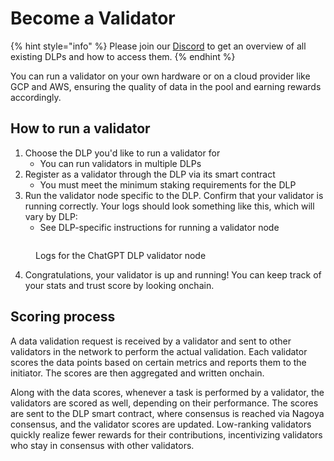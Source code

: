 # Become a Validator

{% hint style="info" %}
Please join our [Discord](https://discord.gg/xfGrYrjw) to get an overview of all existing DLPs and how to access them.
{% endhint %}

You can run a validator on your own hardware or on a cloud provider like GCP and AWS, ensuring the quality of data in the pool and earning rewards accordingly.&#x20;

## How to run a validator

1. Choose the DLP you'd like to run a validator for
   * You can run validators in multiple DLPs
2. Register as a validator through the DLP via its smart contract
   * You must meet the minimum staking requirements for the DLP
3. Run the validator node specific to the DLP. Confirm that your validator is running correctly. Your logs should look something like this, which will vary by DLP:&#x20;
   * See DLP-specific instructions for running a validator node

<figure><img src="../../.gitbook/assets/Screenshot 2024-05-27 at 1.27.48 PM.png" alt=""><figcaption><p>Logs for the ChatGPT DLP validator node</p></figcaption></figure>

4. Congratulations, your validator is up and running! You can keep track of your stats and trust score by looking onchain.&#x20;

## Scoring process

A data validation request is received by a validator and sent to other validators in the network to perform the actual validation. Each validator scores the data points based on certain metrics and reports them to the initiator. The scores are then aggregated and written onchain.&#x20;

Along with the data scores, whenever a task is performed by a validator, the validators are scored as well, depending on their performance. The scores are sent to the DLP smart contract, where consensus is reached via Nagoya consensus, and the validator scores are updated. Low-ranking validators quickly realize fewer rewards for their contributions, incentivizing validators who stay in consensus with other validators.&#x20;

